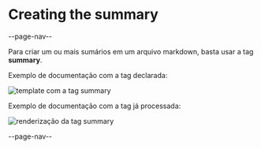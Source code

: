 # Creating the summary

--page-nav--

Para criar um ou mais sumários em um arquivo markdown, basta usar a tag **summary**.

Exemplo de documentação com a tag declarada:

![template com a tag summary](../imgs/main-summary-template.png)

Exemplo de documentação com a tag já processada:

![renderização da tag summary](../imgs/main-summary.png)

--page-nav--
